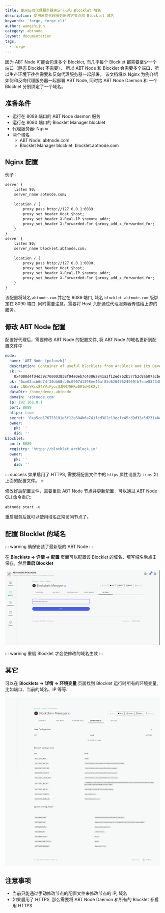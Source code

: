 ```yaml
---
title: 使用反向代理服务器绑定节点和 Blocklet 域名
description: 使用反向代理服务器绑定节点和 Blocklet 域名
keywords: 'forge, forge-cli'
author: wangshijun
category: abtnode
layout: documentation
tags:
  - forge
---
```


因为 ABT Node 可能会包含多个 Blocklet, 而几乎每个 Blocklet 都需要至少一个端口（静态 Blocklet 不需要）， 所以 ABT Node 和 Blocklet 会需要多个端口，所以生产环境下往往需要和反向代理服务器一起部署。
该文档将以 Nginx 为例介绍如何和反向代理服务器一起部署 ABT Node, 同时给 ABT Node Daemon 和 一个 Blocklet 分别绑定了一个域名。

## 准备条件

- 运行在 8089 端口的 ABT Node daemon 服务
- 运行在 8090 端口的 Blocklet Manager blocklet
- 代理服务器: Nginx
- 两个域名
  - ABT Node: abtnode.com
  - Blocklet Manager blocklet: blocklet.abtnode.com

## Nginx 配置

例子：

```
server {
    listen 80;
    server_name abtnode.com;

    location / {
        proxy_pass http://127.0.0.1:8089;
        proxy_set_header Host $host;
        proxy_set_header X-Real-IP $remote_addr;
        proxy_set_header X-Forwarded-For $proxy_add_x_forwarded_for;
    }
}
server {
    listen 80;
    server_name blocklet.abtnode.com;

    location / {
        proxy_pass http://127.0.0.1:8090;
        proxy_set_header Host $host;
        proxy_set_header X-Real-IP $remote_addr;
        proxy_set_header X-Forwarded-For $proxy_add_x_forwarded_for;
    }
}
```

该配置将域名 `abtnode.com` 并定在 8089 端口, 域名 `blocklet.abtnode.com` 版绑定在 8090 端口.
同时需要注意，需要将 Host 头部通过代理服务器传递给上游的服务。

## 修改 ABT Node 配置

配置好代理后，需要修改 ABT Node 的配置文件, 将 ABT Node 的域名更新到配置文件中:

```yaml
node:
  name: 'ABT Node [polunzh]'
  description: Container of useful blocklets from ArcBlock and its Developer Community
  sk: >-
    0x4000d4f04d39c700003838f04e0eb7c4006a841a2f12ed762b577b2c8ab07acbe63acb6d74f30db68cbec0977d1398ee40af85d62647624969fb7eae832348f9
  pk: '0xe63acb6d74f30db68cb0c0907d1398ee40af85d62647624969fb7eae832348f9'
  did: zNKmYKcs84YViFyocUJKMJ5HRw001oH1K2y2
  dataDir: /home/demo/.abtnode
  domain: 'abtnode.com'
  ip: 192.168.0.1
  port: 8089
  https: true
  secret: '0xa5cd176753101e5f12e604b6a741fed382c19ecfe45cd9d32a5d231404b41f23'
  owner:
    pk: ''
    did: ''
blocklet:
  port: 8089
  registry: 'https://blocklet.arcblock.io'
  owner:
    pk: ''
    did: ''
```

::: success
如果启用了 HTTPS, 需要将配置文件中的 `https` 属性设置为 `true`. 如上面的配置文件。
:::

修改好后配置文件，需要重启 ABT Node 节点并更新配置，可以通过 ABT Node CLI 命令重启:

```
abtnode start -u
```

重启服务后就可以使用域名正常访问节点了。

## 配置 Blocklet 的域名

::: warning
确保安装了最新版的 ABT Node
:::

在 **Blocklets -> 详情 -> 配置** 页面可以配置该 Blocklet 的域名，填写域名后点击保存，然后**重启 Blocklet**

![blocklet domain setting](./images/blocklet-domain-setting.png)

::: warning
重启 Blocklet 才会使修改的域名生效
:::

## 其它

可以在 **Blocklets -> 详情 -> 环境变量** 页面找到 Blocklet 运行时所有的环境变量, 比如端口、当前的域名、IP 等等.

![blocklet domain setting](./images/blocklet-environments.png)

## 注意事项

- 当前只能通过手动修改节点的配置文件来修改节点的 IP, 域名
- 如果启用了 HTTPS, 那么需要将 ABT Node Daemon 和所有的 Blocklet 都启用 HTTPS

